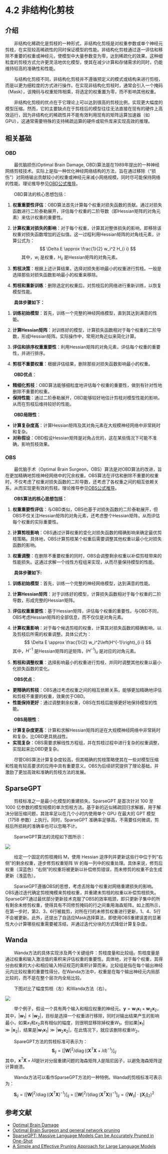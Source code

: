 # 4.2 非结构化剪枝

## 介绍

&emsp;&emsp;非结构化稀疏化是剪枝的一种形式，非结构化剪枝是对权重参数或单个神经元剪枝，在实现较高稀疏性的同时保证模型的性能。非结构化剪枝通过逐一评估和移除不重要的权重或神经元，使模型中大量参数变为零，达到稀疏化的效果。这种细粒度的剪枝方式允许更灵活地优化模型，使其在减少计算和存储需求的同时，仍能维持较高的准确性和性能。

&emsp;&emsp;与结构化剪枝不同，非结构化剪枝并不遵循预定义的模式或结构来进行剪枝，而是以更为细粒度的方式进行操作。在实现非结构化剪枝时，通常会引入一个掩码（Mask），该掩码与权重矩阵相乘，将选定的权重置为零，而不影响其他权重。

&emsp;&emsp;非结构化剪枝的优点在于它理论上可以达到很高的剪枝比例，实现更大幅度的模型压缩。然而，它的主要缺点在于剪枝后的模型往往无法直接在现有的硬件上高效运行，因为非结构化的稀疏性并不能有效利用现有的矩阵运算加速器（如GPU），这通常需要特殊的支持稀疏运算的硬件或软件库来实现高效的推理。

## 相关基础

### OBD

&emsp;&emsp;最优脑损伤(Optimal Brain Damage, OBD)算法是在1989年提出的一种神经网络剪枝技术。实际上是指一种优化神经网络结构的方法，旨在通过移除（“损伤”）对网络输出贡献较小的权重或神经元来减小网络规模，同时尽可能保持网络的性能。理论推导参见[OBD公式推导](chapter3/chapter3_2_1.md)。

&emsp;&emsp;OBD算法的核心思想包括：

1. **权重重要性评估**：OBD算法首先计算每个权重对损失函数的贡献。通过对损失函数进行二阶泰勒展开，评估每个权重的二阶导数（即Hessian矩阵的对角元素）来估计权重的重要性。

2. **计算权重对损失的影响**：对于每个权重，计算其对整体损失的影响，即移除该权重对损失函数增加的近似值。这一过程利用Hessian矩阵的对角线元素，计算公式为：
$$
\Delta E \approx \frac{1}{2} w_i^2 H_{i i}
$$ 
&emsp;&emsp;其中，$w_i$ 是权重，$H_{ii}$ 是Hessian矩阵的对角元素。

1. **剪枝决策**：根据上述计算结果，选择对损失影响最小的权重进行剪枝。一般是选择那些对损失函数影响最小的权重来移除。

2. **剪枝和重新训练**：删除选定的权重后，对剪枝后的网络进行重新训练，以恢复模型性能。

&emsp;&emsp;**具体步骤如下：**

1. **训练初始模型**：首先，训练一个完整的神经网络模型，直到其达到满意的性能。

2. **计算Hessian矩阵**：对训练好的模型，计算损失函数相对于每个权重的二阶导数，形成Hessian矩阵。实际操作中，常用对角近似来简化计算。

3. **评估和排序权重重要性**：利用Hessian矩阵的对角元素，评估每个权重的重要性，并进行排序。

4. **剪枝不重要权重**：根据评估结果，删除那些对损失函数影响最小的权重。

&emsp;&emsp;**OBD优点**：
- **精细化剪枝**：OBD算法能够细粒度地评估每个权重的重要性，做到有针对性地删除不重要的权重。
- **保持性能**：通过二阶泰勒展开，OBD能够较好地估计剪枝对模型性能的影响，从而在剪枝后维持较好的性能。

&emsp;&emsp;**OBD局限性**：
- **计算复杂度高**：计算Hessian矩阵及其对角元素在大规模神经网络中非常耗时和复杂。
- **对称假设**：OBD假设Hessian矩阵是对角占优的，这在某些情况下可能不准确，影响剪枝效果。



### OBS

&emsp;&emsp;最优脑手术（Optimal Brain Surgeon，OBS）算法是对OBD算法的改进，旨在更加精确地剪枝神经网络中的冗余权重。OBS算法在评估和删除不重要的权重时，不仅考虑了权重对损失函数的二阶导数，还考虑了各权重之间的相互依赖关系，从而实现更有效的剪枝。理论推导参见[OBS公式推导](chapter3/chapter3_2_2.md)。

&emsp;&emsp;**OBS算法的核心思想包括：**

1. **权重重要性评估**：与OBD类似，OBS也基于对损失函数的二阶泰勒展开，但OBS不仅关注Hessian矩阵的对角元素，还考虑整个Hessian矩阵，从而评估每个权重的实际重要性。

2. **计算剪枝影响**：OBS通过计算权重的变化对损失函数的精确影响来确定最优剪枝策略。具体地，OBS计算剪枝某个权重后需要调整其他权重以最小化对损失函数的影响。

3. **权重调整**：在删除不重要权重的同时，OBS会调整剩余权重以补偿剪枝带来的性能损失。这通过求解一个线性方程组来实现，从而尽量保持模型的性能。

&emsp;&emsp;**具体步骤如下:**

1. **训练初始模型**：首先，训练一个完整的神经网络模型，达到满意的性能。

2. **计算Hessian矩阵**：对于训练好的模型，计算损失函数相对于每个权重的二阶导数，形成完整的Hessian矩阵。

3. **评估权重重要性**：基于Hessian矩阵，评估每个权重的重要性。与OBD不同，OBS考虑Hessian矩阵的全部信息，而不仅仅是对角元素。

4. **计算权重影响**：对于每个候选剪枝的权重，计算其对损失函数的精确影响，以及剪枝后所需的权重调整。具体公式为：
$$
\Delta E \approx \frac{1}{2} w_i^2\left(H^{-1}\right)_{i i}
$$
   其中，$H^{-1}$ 是Hessian矩阵的逆矩阵，$\left( H^{-1} \right)_{ii}$ 是对应的对角元素。

5. **剪枝和调整权重**：选择影响最小的权重进行剪枝，并同时调整其他权重以最小化损失函数的变化。



&emsp;&emsp;**OBS优点**：
- **更精确的剪枝**：OBS通过考虑权重之间的相互依赖关系，能够更加精确地评估和剪枝不重要的权重，效果优于OBD。
- **性能保持更好**：通过调整剩余权重，OBS在剪枝后能够更好地保持模型的性能。

&emsp;&emsp;**OBS局限性**：
- **计算复杂度更高**：计算和求解Hessian矩阵的逆在大规模神经网络中非常耗时和复杂，比OBD更具挑战性。
- **实现复杂**：OBS需要求解线性方程组，并在剪枝过程中进行复杂的权重调整，实现起来比OBD更复杂。

&emsp;&emsp;尽管OBS算法计算复杂度较高，但其精确的剪枝策略使其在一些对模型压缩和性能有较高要求的应用中具有重要意义。OBS为后续研究提供了理论基础，并激励了更加高效和准确的剪枝方法的发展。


## SparseGPT

&emsp;&emsp;剪枝标准之一是最小化模型的重建损失。SparseGPT 是首次针对 100 至 1000 亿参数的模型规模的单次剪枝方法。基于新的近似稀疏回归求解器，用于解决分层压缩问题，其效率足以在几个小时内使用单个 GPU 在最大的 GPT 模型（175B 参数）上执行。同时，SparseGPT 准确率足够高，不需要任何微调，剪枝后所损耗的准确率也可以忽略不计。

&emsp;&emsp;SparseGPT算法的流程如下图所示：

![](images/sparsegpt.png)

&emsp;&emsp;给定一个固定的剪枝掩码 M，使用 Hessian 逆序列并更新这些行中位于列“右侧”的剩余权重，逐步修剪权重矩阵 W 的每一列中的权重处理。具体来说，修剪后权重（深蓝⾊）“右侧”的权重将被更新以补偿修剪错误，而未修剪的权重不会生成更新（浅蓝⾊）。

&emsp;&emsp;SparseGPT遵循OBS的思想，考虑去除每个权重对网络重建损失的影响。OBS通过迭代确定剪枝掩模来剪枝权重，并重建未剪枝的权重以补偿剪枝损失。SparseGPT通过最优部分更新技术克服了OBS的效率瓶颈，即只更新子集中的所有剩余未修剪权重，使得具有不同修剪掩码的行之间重用海森矩阵。如上图所示，在第一步时，第2、3、6行被裁剪，对所在行的未修剪权重进行更新，1、4、5行不会被更新。此外，还提出了自适应Mask选择算法，即使用OBS重建误差的显著性大小计算哪些权重需要被冻结，并通过迭代分块的方式降低计算复杂度。


## Wanda

&emsp;&emsp;Wanda方法的具体实现涉及两个关键组件：剪枝度量和比较组。剪枝度量是通过权重和输入激活值的乘积来评估权重的重要性。具体地，对于每个权重，其得分由权重的大小和相应输入特征规范的乘积计算而来。比较组是指在每个输出神经元内比较权重的重要性得分。在Wanda方法中，权重是在每个输出神经元内局部比较的，而不是在整个层次内全局比较。

&emsp;&emsp;下图对比了幅度剪枝（左）和Wanda方法（右）。

![](images/wanda.png)

&emsp;&emsp;举个例子，假设一个具有两个输入和相应权重的神经元。$\mathbf{y}=\mathbf{w}_1 \mathbf{x}_1+\mathbf{w}_2 \mathbf{x}_2$，其中，$\left|\mathbf{w}_1\right| \leq\left|\mathbf{w}_2\right|$，目标是选择一个权重进行移除，同时对输出结果产生的影响最小，如果$x_1$和$x_2$具有相似的幅度，则很明显移除掉权重$W_1$。但如果$\left|\mathbf{x}_1\right| \gg\left|\mathbf{x}_2\right|$，结果是$\left|\mathbf{w}_1 \mathbf{x}_1\right| \gg\left|\mathbf{w}_2 \mathbf{x}_2\right|$，在此情况下，就应该删除权重$W_2$。


&emsp;&emsp;SpareGPT方法的剪枝标准可表示为：
$$\mathbf{S}_{i j}=\left[|\mathbf{W}|^2 / \operatorname{diag}\left(\left(\mathbf{X}^T \mathbf{X}+\lambda \mathbf{I}\right)^{-1}\right)\right]_{i j}$$
其中，$\mathbf{x}^T \mathbf{X}+\lambda \mathbf{I}$是针对分层重建问题的海森矩阵,$\lambda$是阻尼因子，以避免海森矩阵逆计算崩溃。

&emsp;&emsp;Wanda方法可以看作SparseGPT方法的一种特例。Wanda的剪枝标准可表示为：

$$
\mathbf{S}_{i j}  = \left[|\mathbf{W}|^2 / \operatorname{diag}\left(\left(\mathbf{X}^T \mathbf{X}\right)^{-1}\right)\right]_{i j} \text { = }\left[|\mathbf{W}|^2 /\left(\operatorname{diag}\left(\mathbf{X}^T \mathbf{X}\right)\right)^{-1}\right]_{i j}=\left(\left|\mathbf{W}_{i j}\right| \cdot\left\|\mathbf{X}_j\right\|_2\right)^2
$$


## 参考文献

- [Optimal Brain Damage](https://proceedings.neurips.cc/paper_files/paper/1989/file/6c9882bbac1c7093bd25041881277658-Paper.pdf)
- [Optimal Brain Surgeon and general network pruning](https://ieeexplore.ieee.org/abstract/document/298572)
- [SparseGPT: Massive Language Models Can be Accurately Pruned in One-Shot](https://arxiv.org/pdf/2301.00774)
- [A Simple and Effective Pruning Approach for Large Language Models](https://arxiv.org/abs/2306.11695)